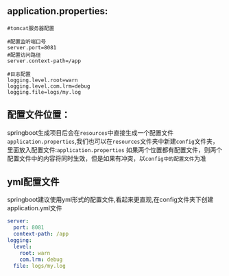 ## application.properties:

```properties
#tomcat服务器配置

#配置监听端口号
server.port=8081
#配置访问路径
server.context-path=/app

#日志配置
logging.level.root=warn
logging.level.com.lrm=debug
logging.file=logs/my.log
```

## 配置文件位置：
springboot生成项目后会在`resources`中直接生成一个配置文件`application.properties`,我们也可以在`resources`文件夹中新建`config`文件夹，里面放入配置文件:`application.properties` 如果两个位置都有配置文件，则两个配置文件中的内容将同时生效，但是如果有冲突，以`config中的配置文件`为准

## yml配置文件

springboot建议使用yml形式的配置文件,看起来更直观,在config文件夹下创建application.yml文件
```yml
server:
  port: 8081
  context-path: /app
logging:
  level:
    root: warn
    com.lrm: debug
  file: logs/my.log
```